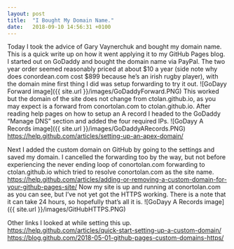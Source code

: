 ```yaml
---
layout: post
title:  "I Bought My Domain Name."
date:   2018-09-10 14:56:31 +0100
---
```


Today I took the advice of Gary Vaynerchuk and bought my domain name. This is a quick write up on how it went applying it to my GitHub Pages blog. I started out on GoDaddy and bought the domain name via PayPal. The two year order seemed reasonably priced at about $10 a year (side note why does conordean.com cost $899 because he’s an irish rugby player), with the domain mine first thing I did was setup forwarding to try it out. 
![GoDayy Forward image]({{ site.url }}/images/GoDaddyForward.PNG)
This worked but the domain of the site does not change from ctolan.github.io, as you may expect is a forward from conortolan.com to ctolan.github.io. After reading help pages on how to setup an A record I headed to the GoDaddy “Manage DNS” section and added the four required IPs.
![GoDayy A Records image]({{ site.url }}/images/GoDaddyARecords.PNG)
https://help.github.com/articles/setting-up-an-apex-domain/

Next I added the custom domain on GitHub by going to the settings and saved my domain.
I cancelled the forwarding too by the way, but not before experiencing the never ending loop of conortolan.com forwarding to ctolan.github.io which tried to resolve conortolan.com as the site name.
https://help.github.com/articles/adding-or-removing-a-custom-domain-for-your-github-pages-site/
Now my site is up and running at conortolan.com as you can see, but I’ve not yet got the HTTPS working. There is a note that it can take 24 hours, so hopefully that’s all it is.
![GoDayy A Records image]({{ site.url }}/images/GitHubHTTPS.PNG)

Other links I looked at while setting this up.
https://help.github.com/articles/quick-start-setting-up-a-custom-domain/
https://blog.github.com/2018-05-01-github-pages-custom-domains-https/

